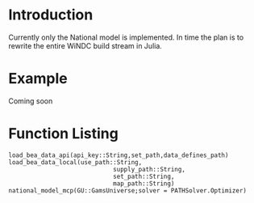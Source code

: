 # Introduction

Currently only the National model is implemented. In time the plan 
is to rewrite the entire WiNDC build stream in Julia. 




# Example

Coming soon

# Function Listing

```@docs
load_bea_data_api(api_key::String,set_path,data_defines_path)
load_bea_data_local(use_path::String,
                             supply_path::String,
                             set_path::String,
                             map_path::String)
national_model_mcp(GU::GamsUniverse;solver = PATHSolver.Optimizer)
```